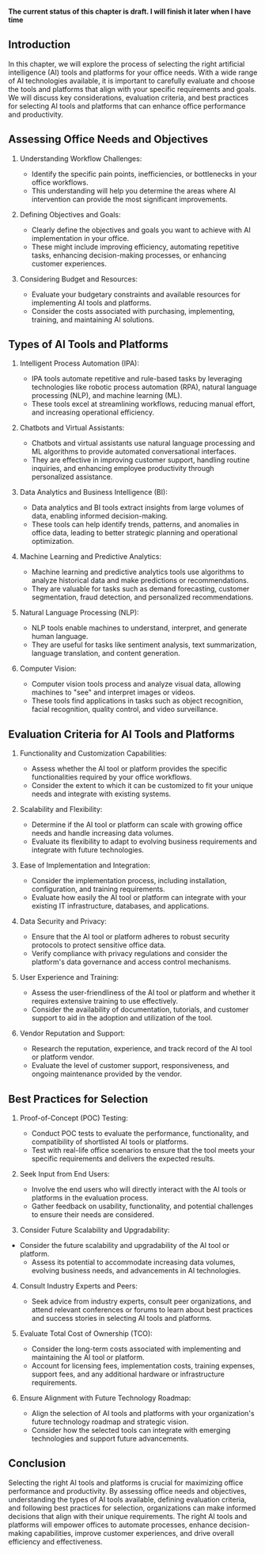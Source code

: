 **The current status of this chapter is draft. I will finish it later when I have time**

Introduction
------------

In this chapter, we will explore the process of selecting the right artificial intelligence (AI) tools and platforms for your office needs. With a wide range of AI technologies available, it is important to carefully evaluate and choose the tools and platforms that align with your specific requirements and goals. We will discuss key considerations, evaluation criteria, and best practices for selecting AI tools and platforms that can enhance office performance and productivity.

Assessing Office Needs and Objectives
-------------------------------------

1. Understanding Workflow Challenges:

   * Identify the specific pain points, inefficiencies, or bottlenecks in your office workflows.
   * This understanding will help you determine the areas where AI intervention can provide the most significant improvements.
2. Defining Objectives and Goals:

   * Clearly define the objectives and goals you want to achieve with AI implementation in your office.
   * These might include improving efficiency, automating repetitive tasks, enhancing decision-making processes, or enhancing customer experiences.
3. Considering Budget and Resources:

   * Evaluate your budgetary constraints and available resources for implementing AI tools and platforms.
   * Consider the costs associated with purchasing, implementing, training, and maintaining AI solutions.

Types of AI Tools and Platforms
-------------------------------

1. Intelligent Process Automation (IPA):

   * IPA tools automate repetitive and rule-based tasks by leveraging technologies like robotic process automation (RPA), natural language processing (NLP), and machine learning (ML).
   * These tools excel at streamlining workflows, reducing manual effort, and increasing operational efficiency.
2. Chatbots and Virtual Assistants:

   * Chatbots and virtual assistants use natural language processing and ML algorithms to provide automated conversational interfaces.
   * They are effective in improving customer support, handling routine inquiries, and enhancing employee productivity through personalized assistance.
3. Data Analytics and Business Intelligence (BI):

   * Data analytics and BI tools extract insights from large volumes of data, enabling informed decision-making.
   * These tools can help identify trends, patterns, and anomalies in office data, leading to better strategic planning and operational optimization.
4. Machine Learning and Predictive Analytics:

   * Machine learning and predictive analytics tools use algorithms to analyze historical data and make predictions or recommendations.
   * They are valuable for tasks such as demand forecasting, customer segmentation, fraud detection, and personalized recommendations.
5. Natural Language Processing (NLP):

   * NLP tools enable machines to understand, interpret, and generate human language.
   * They are useful for tasks like sentiment analysis, text summarization, language translation, and content generation.
6. Computer Vision:

   * Computer vision tools process and analyze visual data, allowing machines to "see" and interpret images or videos.
   * These tools find applications in tasks such as object recognition, facial recognition, quality control, and video surveillance.

Evaluation Criteria for AI Tools and Platforms
----------------------------------------------

1. Functionality and Customization Capabilities:

   * Assess whether the AI tool or platform provides the specific functionalities required by your office workflows.
   * Consider the extent to which it can be customized to fit your unique needs and integrate with existing systems.
2. Scalability and Flexibility:

   * Determine if the AI tool or platform can scale with growing office needs and handle increasing data volumes.
   * Evaluate its flexibility to adapt to evolving business requirements and integrate with future technologies.
3. Ease of Implementation and Integration:

   * Consider the implementation process, including installation, configuration, and training requirements.
   * Evaluate how easily the AI tool or platform can integrate with your existing IT infrastructure, databases, and applications.
4. Data Security and Privacy:

   * Ensure that the AI tool or platform adheres to robust security protocols to protect sensitive office data.
   * Verify compliance with privacy regulations and consider the platform's data governance and access control mechanisms.
5. User Experience and Training:

   * Assess the user-friendliness of the AI tool or platform and whether it requires extensive training to use effectively.
   * Consider the availability of documentation, tutorials, and customer support to aid in the adoption and utilization of the tool.
6. Vendor Reputation and Support:

   * Research the reputation, experience, and track record of the AI tool or platform vendor.
   * Evaluate the level of customer support, responsiveness, and ongoing maintenance provided by the vendor.

Best Practices for Selection
----------------------------

1. Proof-of-Concept (POC) Testing:

   * Conduct POC tests to evaluate the performance, functionality, and compatibility of shortlisted AI tools or platforms.
   * Test with real-life office scenarios to ensure that the tool meets your specific requirements and delivers the expected results.
2. Seek Input from End Users:

   * Involve the end users who will directly interact with the AI tools or platforms in the evaluation process.
   * Gather feedback on usability, functionality, and potential challenges to ensure their needs are considered.
3. Consider Future Scalability and Upgradability:

* Consider the future scalability and upgradability of the AI tool or platform.
  * Assess its potential to accommodate increasing data volumes, evolving business needs, and advancements in AI technologies.

4. Consult Industry Experts and Peers:

   * Seek advice from industry experts, consult peer organizations, and attend relevant conferences or forums to learn about best practices and success stories in selecting AI tools and platforms.
5. Evaluate Total Cost of Ownership (TCO):

   * Consider the long-term costs associated with implementing and maintaining the AI tool or platform.
   * Account for licensing fees, implementation costs, training expenses, support fees, and any additional hardware or infrastructure requirements.
6. Ensure Alignment with Future Technology Roadmap:

   * Align the selection of AI tools and platforms with your organization's future technology roadmap and strategic vision.
   * Consider how the selected tools can integrate with emerging technologies and support future advancements.

Conclusion
----------

Selecting the right AI tools and platforms is crucial for maximizing office performance and productivity. By assessing office needs and objectives, understanding the types of AI tools available, defining evaluation criteria, and following best practices for selection, organizations can make informed decisions that align with their unique requirements. The right AI tools and platforms will empower offices to automate processes, enhance decision-making capabilities, improve customer experiences, and drive overall efficiency and effectiveness.

